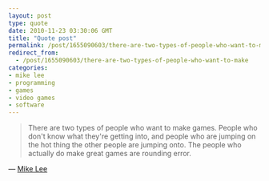 ```yaml
---
layout: post
type: quote
date: 2010-11-23 03:30:06 GMT
title: "Quote post"
permalink: /post/1655090603/there-are-two-types-of-people-who-want-to-make
redirect_from: 
  - /post/1655090603/there-are-two-types-of-people-who-want-to-make
categories:
- mike lee
- programming
- games
- video games
- software
---
```

<blockquote>There are two types of people who want to make games. People who don't know what they're getting into, and people who are jumping on the hot thing the other people are jumping onto. The people who actually do make great games are rounding error.</blockquote>

 — <a href="http://www.mikeleeproject.com/index.php?title=Michael_Lee_Motherfucker">Mike Lee</a>